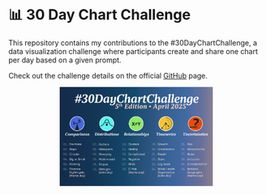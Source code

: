 # 📊 30 Day Chart Challenge

This repository contains my contributions to the #30DayChartChallenge, a data visualization challenge where participants create and share one chart per day based on a given prompt.

Check out the challenge details on the official [GitHub](https://github.com/30DayChartChallenge/Edition2025) page.

<p align="center">
<img src="./2025/challenge.png" width="60%">
</p>
